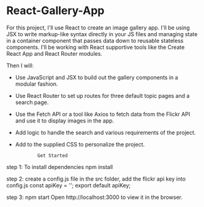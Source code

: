 # React-Gallery-App

For this project, I'll use React to create an image gallery app. I'll be using JSX to write markup-like syntax directly in your JS files and managing state in a container component that passes data down to reusable stateless components. I'll be working with React supportive tools like the Create React App and React Router modules.

Then I will:

- Use JavaScript and JSX to build out the gallery components in a modular fashion.
- Use React Router to set up routes for three default topic pages and a search page.
- Use the Fetch API or a tool like Axios to fetch data from the Flickr API and use it to display images in the app.
- Add logic to handle the search and various requirements of the project.
- Add to the supplied CSS to personalize the project.

              Get Started

step 1:
To install dependencies
npm install

step 2:
create a config.js file in the src folder, add the flickr api key into config.js
const apiKey = '';
export default apiKey;

step 3:
npm start
Open http://localhost:3000 to view it in the browser.

